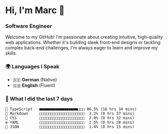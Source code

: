 # Hi, I'm Marc 👋 
### Software Engineer

Welcome to my GitHub! I'm passionate about creating intuitive, high-quality web applications. Whether it's building sleek front-end designs or tackling complex back-end challenges, I'm always eager to learn and improve my skills.  

### 🌍 Languages I Speak  
- 🇩🇪 **German** (Native)  
- 🇬🇧 **English** (Fluent)

### 🤯 What I did the last 7 days

```
🔷 TypeScript   ■■■■■■■■■■■■■■■■■□□□ 86.5% (16 hrs 34 mins)
📝 Markdown     □□□□□□□□□□□□□□□□□□□□  3.2% (0 hrs 37 mins)
🎨 CSS          □□□□□□□□□□□□□□□□□□□□  2.8% (0 hrs 32 mins)
⚙️ YAML         □□□□□□□□□□□□□□□□□□□□  2.5% (0 hrs 28 mins)
📄 JSON         □□□□□□□□□□□□□□□□□□□□  1.4% (0 hrs 15 mins)
```